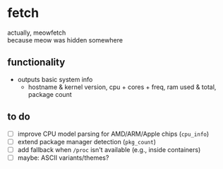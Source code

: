 # fetch
actually, meowfetch  
because meow was hidden somewhere

## functionality
- outputs basic system info
  - hostname & kernel version, cpu + cores + freq, ram used & total, package count

## to do
- [ ] improve CPU model parsing for AMD/ARM/Apple chips (`cpu_info`)
- [ ] extend package manager detection (`pkg_count`)
- [ ] add fallback when `/proc` isn't available (e.g., inside containers)
- [ ] maybe: ASCII variants/themes?
